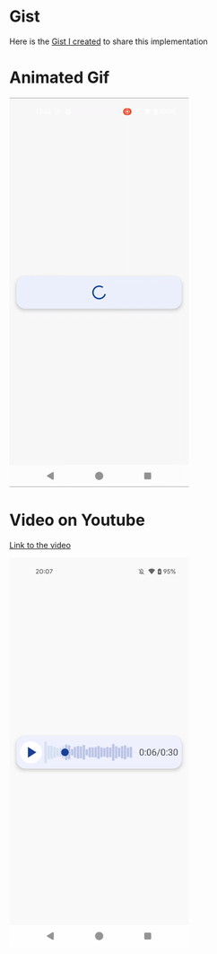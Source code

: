 # Gist

Here is the [Gist I created](https://gist.github.com/graffiti75/da204e166039b3468c5555ae2957bc66) to share this implementation

# Animated Gif

<img src="videos/waveform.gif" alt="Sample Video" width="320" height="694">

# Video on Youtube

[Link to the video](https://www.youtube.com/watch?v=H2reIwKfdq4)

<img src="images/waveform.png" alt="Sample Video" width="320" height="694">
